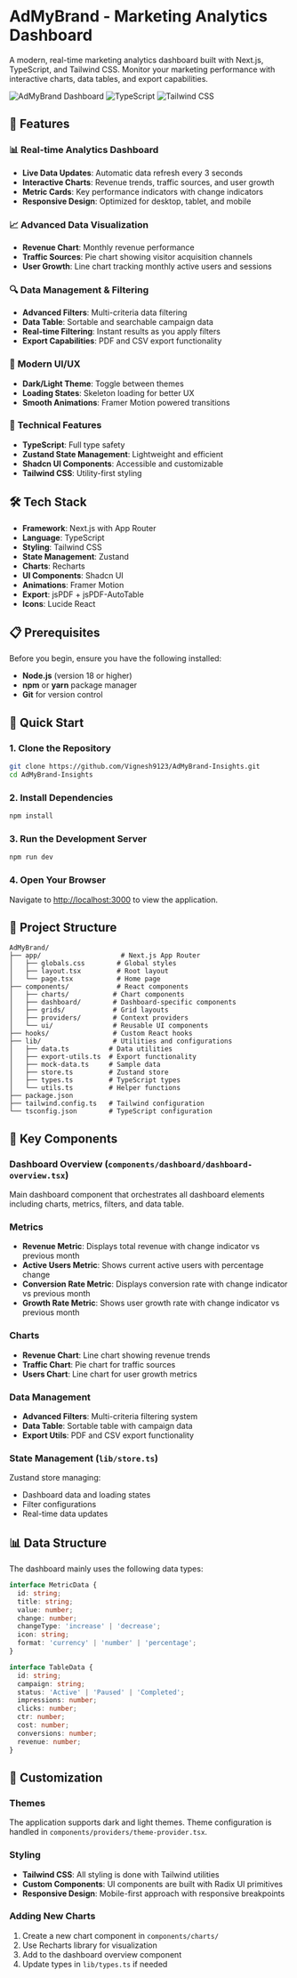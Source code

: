 # AdMyBrand - Marketing Analytics Dashboard

A modern, real-time marketing analytics dashboard built with Next.js, TypeScript, and Tailwind CSS. Monitor your marketing performance with interactive charts, data tables, and export capabilities.

![AdMyBrand Dashboard](https://img.shields.io/badge/Next.js-15.4.5-black?style=for-the-badge&logo=next.js)
![TypeScript](https://img.shields.io/badge/TypeScript-5.2.2-blue?style=for-the-badge&logo=typescript)
![Tailwind CSS](https://img.shields.io/badge/Tailwind_CSS-3.3.3-38B2AC?style=for-the-badge&logo=tailwind-css)

## 🚀 Features

### 📊 **Real-time Analytics Dashboard**
- **Live Data Updates**: Automatic data refresh every 3 seconds
- **Interactive Charts**: Revenue trends, traffic sources, and user growth
- **Metric Cards**: Key performance indicators with change indicators
- **Responsive Design**: Optimized for desktop, tablet, and mobile

### 📈 **Advanced Data Visualization**
- **Revenue Chart**: Monthly revenue performance
- **Traffic Sources**: Pie chart showing visitor acquisition channels
- **User Growth**: Line chart tracking monthly active users and sessions

### 🔍 **Data Management & Filtering**
- **Advanced Filters**: Multi-criteria data filtering
- **Data Table**: Sortable and searchable campaign data
- **Real-time Filtering**: Instant results as you apply filters
- **Export Capabilities**: PDF and CSV export functionality

### 🎨 **Modern UI/UX**
- **Dark/Light Theme**: Toggle between themes
- **Loading States**: Skeleton loading for better UX
- **Smooth Animations**: Framer Motion powered transitions

### 📱 **Technical Features**
- **TypeScript**: Full type safety
- **Zustand State Management**: Lightweight and efficient
- **Shadcn UI Components**: Accessible and customizable
- **Tailwind CSS**: Utility-first styling

## 🛠️ Tech Stack

- **Framework**: Next.js with App Router
- **Language**: TypeScript
- **Styling**: Tailwind CSS 
- **State Management**: Zustand 
- **Charts**: Recharts 
- **UI Components**: Shadcn UI
- **Animations**: Framer Motion
- **Export**: jsPDF + jsPDF-AutoTable
- **Icons**: Lucide React

## 📋 Prerequisites

Before you begin, ensure you have the following installed:
- **Node.js** (version 18 or higher)
- **npm** or **yarn** package manager
- **Git** for version control

## 🚀 Quick Start

### 1. Clone the Repository
```bash
git clone https://github.com/Vignesh9123/AdMyBrand-Insights.git
cd AdMyBrand-Insights
```

### 2. Install Dependencies
```bash
npm install
```

### 3. Run the Development Server
```bash
npm run dev
```

### 4. Open Your Browser
Navigate to [http://localhost:3000](http://localhost:3000) to view the application.

## 📁 Project Structure

```
AdMyBrand/
├── app/                    # Next.js App Router
│   ├── globals.css        # Global styles
│   ├── layout.tsx         # Root layout
│   └── page.tsx           # Home page
├── components/            # React components
│   ├── charts/           # Chart components
│   ├── dashboard/        # Dashboard-specific components
│   ├── grids/            # Grid layouts
│   ├── providers/        # Context providers
│   └── ui/               # Reusable UI components
├── hooks/                # Custom React hooks
├── lib/                  # Utilities and configurations
│   ├── data.ts          # Data utilities
│   ├── export-utils.ts  # Export functionality
│   ├── mock-data.ts     # Sample data
│   ├── store.ts         # Zustand store
│   ├── types.ts         # TypeScript types
│   └── utils.ts         # Helper functions
├── package.json
├── tailwind.config.ts   # Tailwind configuration
└── tsconfig.json        # TypeScript configuration
```

## 🎯 Key Components

### Dashboard Overview (`components/dashboard/dashboard-overview.tsx`)
Main dashboard component that orchestrates all dashboard elements including charts, metrics, filters, and data table.

### Metrics
- **Revenue Metric**: Displays total revenue with change indicator vs previous month
- **Active Users Metric**: Shows current active users with percentage change
- **Conversion Rate Metric**: Displays conversion rate with change indicator vs previous month
- **Growth Rate Metric**: Shows user growth rate with change indicator vs previous month

### Charts
- **Revenue Chart**: Line chart showing revenue trends
- **Traffic Chart**: Pie chart for traffic sources
- **Users Chart**: Line chart for user growth metrics

### Data Management
- **Advanced Filters**: Multi-criteria filtering system
- **Data Table**: Sortable table with campaign data
- **Export Utils**: PDF and CSV export functionality

### State Management (`lib/store.ts`)
Zustand store managing:
- Dashboard data and loading states
- Filter configurations
- Real-time data updates


## 📊 Data Structure

The dashboard mainly uses the following data types:

```typescript
interface MetricData {
  id: string;
  title: string;
  value: number;
  change: number;
  changeType: 'increase' | 'decrease';
  icon: string;
  format: 'currency' | 'number' | 'percentage';
}

interface TableData {
  id: string;
  campaign: string;
  status: 'Active' | 'Paused' | 'Completed';
  impressions: number;
  clicks: number;
  ctr: number;
  cost: number;
  conversions: number;
  revenue: number;
}
```

## 🎨 Customization

### Themes
The application supports dark and light themes. Theme configuration is handled in `components/providers/theme-provider.tsx`.

### Styling
- **Tailwind CSS**: All styling is done with Tailwind utilities
- **Custom Components**: UI components are built with Radix UI primitives
- **Responsive Design**: Mobile-first approach with responsive breakpoints

### Adding New Charts
1. Create a new chart component in `components/charts/`
2. Use Recharts library for visualization
3. Add to the dashboard overview component
4. Update types in `lib/types.ts` if needed

